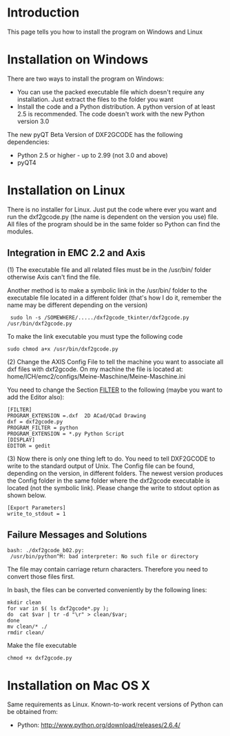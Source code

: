 # Introduction #

This page tells you how to install the program on Windows and Linux


# Installation on Windows #

There are two ways to install the program on Windows:
  * You can use the packed executable file which doesn't require any installation. Just extract the files to the folder you want
  * Install the code and a Python distribution. A python version of at least 2.5 is recommended. The code doesn't work with the new Python version 3.0

The new pyQT Beta Version of DXF2GCODE has the following dependencies:
  * Python 2.5 or higher - up to 2.99 (not 3.0 and above)
  * pyQT4


# Installation on Linux #

There is no installer for Linux. Just put the code where ever you want and run the dxf2gcode.py (the name is dependent on the version you use) file. All files of the program should be in the same folder so Python can find the modules.


## Integration in EMC 2.2 and Axis ##
(1) The executable file and all related files must be in the /usr/bin/ folder otherwise Axis can't find the file.


Another method is to make a symbolic link in the /usr/bin/ folder to the executable file located in a different folder (that's how I do it, remember the name may be different depending on the version)
```
 sudo ln -s /SOMEWHERE/...../dxf2gcode_tkinter/dxf2gcode.py /usr/bin/dxf2gcode.py 
```
To make the link executable you must type the following code
```
sudo chmod a+x /usr/bin/dxf2gcode.py
```
(2) Change the AXIS Config File to tell the machine you want to associate all dxf files with dxf2gcode. On my machine the file is located at:
home/ICH/emc2/configs/Meine-Maschine/Meine-Maschine.ini

You need to change the Section [FILTER](FILTER.md) to the following (maybe you want to add the Editor also):
```
[FILTER] 
PROGRAM_EXTENSION =.dxf  2D ACad/QCad Drawing
dxf = dxf2gcode.py 
PROGRAM_FILTER = python 
PROGRAM_EXTENSION = *.py Python Script
[DISPLAY]
EDITOR = gedit
```

(3) Now there is only one thing left to do. You need to tell DXF2GCODE to write to the standard output of Unix. The Config file can be found, depending on the version, in different folders. The newest version produces the Config folder in the same folder where the dxf2gcode executable is located (not the symbolic link). Please change the write to stdout option as shown below.

```
[Export Parameters]
write_to_stdout = 1
```

## Failure Messages and Solutions ##
```
bash: ./dxf2gcode_b02.py:
 /usr/bin/python^M: bad interpreter: No such file or directory
```
The file may contain carriage return characters. Therefore you need to convert those files first.

In bash, the files can be converted conveniently by the following lines:
```
mkdir clean
for var in $( ls dxf2gcode*.py );
do  cat $var | tr -d "\r" > clean/$var;
done
mv clean/* ./
rmdir clean/
```

Make the file executable
```
chmod +x dxf2gcode.py
```



# Installation on Mac OS X #

Same requirements as Linux. Known-to-work recent versions of Python can be obtained from:

  * Python: http://www.python.org/download/releases/2.6.4/